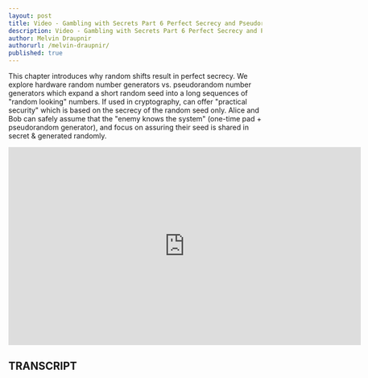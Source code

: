 ```yaml
---
layout: post
title: Video - Gambling with Secrets Part 6 Perfect Secrecy and Pseudorandomness
description: Video - Gambling with Secrets Part 6 Perfect Secrecy and Pseudorandomness
author: Melvin Draupnir
authorurl: /melvin-draupnir/
published: true
---
```


<p>This chapter introduces why random shifts result in perfect secrecy. We explore hardware random number generators vs. pseudorandom number generators which expand a short random seed into a long sequences of "random looking" numbers. If used in cryptography, can offer "practical security" which is based on the secrecy of the random seed only. Alice and Bob can safely assume that the "enemy knows the system" (one-time pad + pseudorandom generator), and focus on assuring their seed is shared in secret & generated randomly.</p>

<center><iframe width="700" height="394" src="https://www.youtube.com/embed/FfZurPKYM2w?list=PLB4D701646DAF0817" frameborder="0" allowfullscreen></iframe></center>

<h2>TRANSCRIPT</h2>
